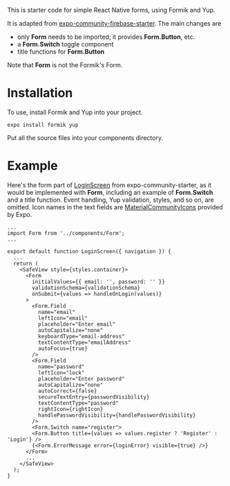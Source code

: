 This is starter code for simple React Native forms, using Formik and Yup.

It is adapted from 
[expo-community-firebase-starter](https://github.com/expo-community/expo-firebase-starter).
The main changes are

- only **Form** needs to be imported; it provides **Form.Button**, etc.
- a **Form.Switch** toggle component
- title functions for **Form.Button**

Note that **Form** is not the Formik's Form. 

# Installation

To use, install Formik and Yup into your project.

```
expo install formik yup
```

Put all the source files into your components directory.

# Example

Here's the form part of [LoginScreen](https://github.com/expo-community/expo-firebase-starter/blob/master/screens/LoginScreen.js) from expo-community-starter, as it would be implemented with **Form**, including an example
of **Form.Switch** and a title function.
Event handling, Yup validation, styles, and so on, are omitted. Icon
names in the text fields are [MaterialCommunityIcons](https://icons.expo.fyi/) provided by Expo.

```
...
import Form from '../components/Form';
...

export default function LoginScreen({ navigation }) {
  ...
  return (
    <SafeView style={styles.container}>
      <Form
        initialValues={{ email: '', password: '' }}
        validationSchema={validationSchema}
        onSubmit={values => handleOnLogin(values)}
      >
        <Form.Field
          name="email"
          leftIcon="email"
          placeholder="Enter email"
          autoCapitalize="none"
          keyboardType="email-address"
          textContentType="emailAddress"
          autoFocus={true}
        />
        <Form.Field
          name="password"
          leftIcon="lock"
          placeholder="Enter password"
          autoCapitalize="none"
          autoCorrect={false}
          secureTextEntry={passwordVisibility}
          textContentType="password"
          rightIcon={rightIcon}
          handlePasswordVisibility={handlePasswordVisibility}
        />
        <Form.Switch name="register">
        <Form.Button title={values => values.register ? 'Register' : 'Login'} />
        {<Form.ErrorMessage error={loginError} visible={true} />}
      </Form>
      ...
    </SafeView>
  );
}
```